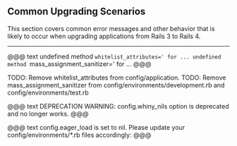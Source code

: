 ## Common Upgrading Scenarios

This section covers common error messages and other behavior that is likely to
occur when upgrading applications from Rails 3 to Rails 4.

---

@@@ text
undefined method `whitelist_attributes=' for ...
undefined method `mass_assignment_sanitizer=' for ...
@@@

TODO: Remove whitelist_attributes from config/application.
TODO: Remove mass_assignment_sanitizer from config/environments/development.rb
and config/environments/test.rb

@@@ text
DEPRECATION WARNING: config.whiny_nils option is deprecated
and no longer works.
@@@

@@@ text
config.eager_load is set to nil. Please update your
config/environments/*.rb files accordingly:
@@@


